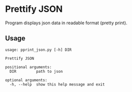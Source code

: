 # Prettify JSON

Program displays json data in readable format (pretty print).

## Usage

```
usage: pprint_json.py [-h] DIR

Prettify JSON

positional arguments:
  DIR         path to json

optional arguments:
  -h, --help  show this help message and exit
```

